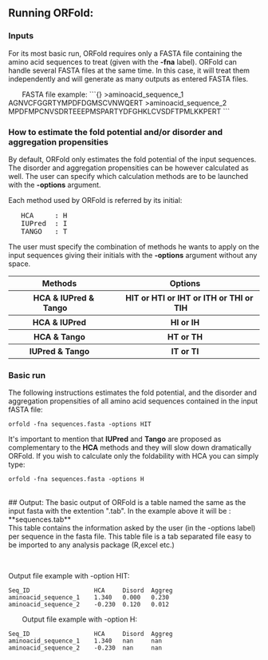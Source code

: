 ## Running ORFold:


### Inputs
For its most basic run, ORFold requires only a FASTA file containing the amino acid sequences 
to treat (given with the **-fna** label). ORFold can handle several FASTA files at the same
time. In this case, it will treat them independently and will generate as many 
outputs as entered FASTA files.

 <p> &nbsp;&nbsp;&nbsp;&nbsp;&nbsp;&nbsp;
 FASTA file example:
```{}
>aminoacid_sequence_1
AGNVCFGGRTYMPDFDGMSCVNWQERT
>aminoacid_sequence_2
MPDFMPCNVSDRTEEEPMSPARTYDFGHKLCVSDFTPMLKKPERT
```
</p>

### How to estimate the fold potential and/or disorder and aggregation propensities
By default, ORFold only estimates the fold potential of the input sequences. 
The disorder and aggregation propensities can be however calculated as well.
The user can specify which calculation methods are to be launched with 
the **-options** argument. 

Each method used by ORFold is referred by its initial: 
<pre>
   HCA     : H
   IUPred  : I
   TANGO   : T 
</pre>

The user must specify the combination of methods he wants to apply
on the input sequences giving their initials with the **-options** argument without any space.


<div class="admonition note">
    <p class="first admonition-title">
    </p>
    <p class="last">

<table>
 <tr>
    <th><b>Methods</b></th> 
    <th><b>Options</b></th>
 </tr>
 <tr>
     <th> &nbsp;&nbsp;&nbsp; HCA <b>&</b> IUPred <b>&</b> Tango &nbsp;&nbsp;&nbsp; </th>
     <th> &nbsp;&nbsp;&nbsp; HIT or HTI or IHT or ITH or THI or TIH &nbsp;&nbsp;&nbsp;</th>
 </tr>
 <tr>
     <th> &nbsp;&nbsp;&nbsp; HCA <b>&</b> IUPred &nbsp;&nbsp;&nbsp; </th>
     <th> &nbsp;&nbsp;&nbsp; HI or IH &nbsp;&nbsp;&nbsp;</th>
 </tr>
 <tr>
     <th> &nbsp;&nbsp;&nbsp; HCA <b>&</b> Tango &nbsp;&nbsp;&nbsp; </th>
     <th> &nbsp;&nbsp;&nbsp; HT or TH &nbsp;&nbsp;&nbsp;</th>
 </tr>
 <tr>
     <th> &nbsp;&nbsp;&nbsp; IUPred <b>&</b> Tango &nbsp;&nbsp;&nbsp; </th>
     <th> &nbsp;&nbsp;&nbsp; IT or TI &nbsp;&nbsp;&nbsp;</th>
 </tr>
</table>
</p>
</div>

### Basic run
The following instructions estimates the fold potential, and the disorder and aggregation propensities of
all amino acid sequences contained in the input fASTA file:

```{python}
orfold -fna sequences.fasta -options HIT
```

<p></p>

It's important to mention that **IUPred** and **Tango** are proposed as 
complementary to the **HCA** methods and they will slow down dramatically ORFold. 
If you wish to calculate only the foldability with HCA you can simply type:
```{python}
orfold -fna sequences.fasta -options H
```
<br>
## Output:
The basic output of ORFold is a table named the same as the input fasta with the extention ".tab".
In the example above it will be : **sequences.tab**
<br>This table contains the information asked by the user (in the -options label) per sequence in the fasta file. 
This table file is a tab separated file easy to be imported to any analysis package (R,excel etc.)



 <p> &nbsp;&nbsp;&nbsp;&nbsp;&nbsp;&nbsp;

 Output file example with -option HIT:

```{}
Seq_ID                  HCA     Disord  Aggreg
aminoacid_sequence_1	1.340	0.000	0.230	
aminoacid_sequence_2	-0.230	0.120	0.012	
```
&nbsp;&nbsp;&nbsp;&nbsp;&nbsp;&nbsp;
 Output file example with -option H:
```{}
Seq_ID                  HCA     Disord  Aggreg
aminoacid_sequence_1    1.340   nan     nan
aminoacid_sequence_2    -0.230  nan     nan
```
</p>
